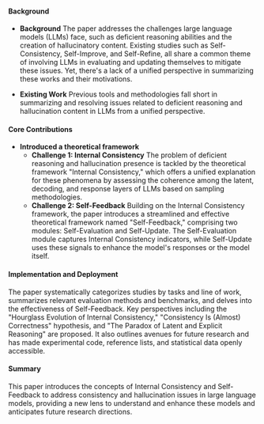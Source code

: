 #### Background
- **Background**
The paper addresses the challenges large language models (LLMs) face, such as deficient reasoning abilities and the creation of hallucinatory content. Existing studies such as Self-Consistency, Self-Improve, and Self-Refine, all share a common theme of involving LLMs in evaluating and updating themselves to mitigate these issues. Yet, there's a lack of a unified perspective in summarizing these works and their motivations.

- **Existing Work**
Previous tools and methodologies fall short in summarizing and resolving issues related to deficient reasoning and hallucination content in LLMs from a unified perspective.

#### Core Contributions
  - **Introduced a theoretical framework**
      - **Challenge 1: Internal Consistency**
        The problem of deficient reasoning and hallucination presence is tackled by the theoretical framework "Internal Consistency," which offers a unified explanation for these phenomena by assessing the coherence among the latent, decoding, and response layers of LLMs based on sampling methodologies.
      - **Challenge 2: Self-Feedback**
        Building on the Internal Consistency framework, the paper introduces a streamlined and effective theoretical framework named "Self-Feedback," comprising two modules: Self-Evaluation and Self-Update. The Self-Evaluation module captures Internal Consistency indicators, while Self-Update uses these signals to enhance the model's responses or the model itself.

#### Implementation and Deployment
The paper systematically categorizes studies by tasks and line of work, summarizes relevant evaluation methods and benchmarks, and delves into the effectiveness of Self-Feedback. Key perspectives including the "Hourglass Evolution of Internal Consistency," "Consistency Is (Almost) Correctness" hypothesis, and "The Paradox of Latent and Explicit Reasoning" are proposed. It also outlines avenues for future research and has made experimental code, reference lists, and statistical data openly accessible.

#### Summary
This paper introduces the concepts of Internal Consistency and Self-Feedback to address consistency and hallucination issues in large language models, providing a new lens to understand and enhance these models and anticipates future research directions.
